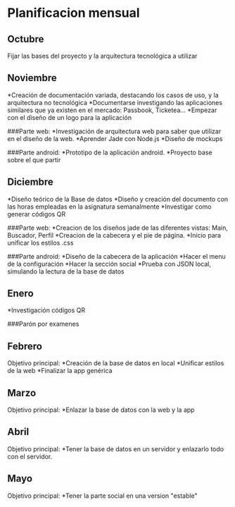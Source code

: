 Planificacion mensual
=====================

Octubre
-------

Fijar las bases del proyecto y la arquitectura tecnológica a utilizar

Noviembre
---------

*Creación de documentación variada, destacando los casos de uso, y la arquitectura no tecnológica
*Documentarse investigando las aplicaciones similares que ya existen en el mercado: Passbook, Ticketea...
*Empezar con el diseño de un logo para la aplicación

###Parte web:
*Investigación de arquitectura web para saber que utilizar en el diseño de la web.
*Aprender Jade con Node.js
*Diseño de mockups

###Parte android:
*Prototipo de la aplicación android. 
*Proyecto base sobre el que partir

Diciembre
---------

*Diseño teórico de la Base de datos
*Diseño y creación del documento con las horas empleadas en la asignatura semanalmente
*Investigar como generar códigos QR

###Parte web:
*Creacion de los diseños jade de las diferentes vistas: Main, Buscador, Perfil
*Creacion de la cabecera y el pie de página.
*Inicio para unificar los estilos .css

###Parte android:
*Diseño de la cabecera de la aplicación
*Hacer el menu de la configuración
*Hacer la sección social
*Prueba con JSON local, simulando la lectura de la base de datos

Enero
-----

*Investigación códigos QR

###Parón por examenes

Febrero
-------

Objetivo principal:
*Creación de la base de datos en local
*Unificar estilos de la web
*Finalizar la app genérica

Marzo
-----

Objetivo principal:
*Enlazar la base de datos con la web y la app

Abril
-----

Objetivo principal:
*Tener la base de datos en un servidor y enlazarlo todo con el servidor.

Mayo
----

Objetivo principal:
*Tener la parte social en una version "estable"